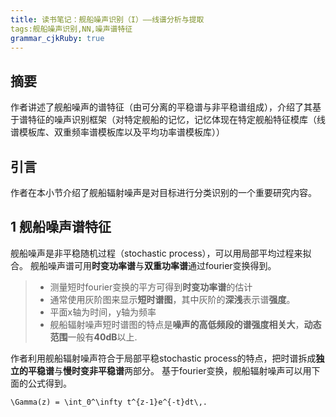 ```yaml
---
title: 读书笔记：舰船噪声识别（I）——线谱分析与提取 
tags:舰船噪声识别,NN,噪声谱特征
grammar_cjkRuby: true
---
```



## 摘要
作者讲述了舰船噪声的谱特征（由可分离的平稳谱与非平稳谱组成），介绍了其基于谱特征的噪声识别框架（对特定舰船的记忆，记忆体现在特定舰船特征模库（线谱模板库、双重频率谱模板库以及平均功率谱模板库））

## 引言
作者在本小节介绍了舰船辐射噪声是对目标进行分类识别的一个重要研究内容。

## 1 舰船噪声谱特征
舰船噪声是非平稳随机过程（stochastic process），可以用局部平均过程来拟合。
舰船噪声谱可用**时变功率谱**与**双重功率谱**通过fourier变换得到。
>- 测量短时fourier变换的平方可得到**时变功率谱**的估计
>- 通常使用灰阶图来显示**短时谱图**，其中灰阶的**深浅**表示谱**强度**。
>- 平面x轴为时间，y轴为频率
>- 舰船辐射噪声短时谱图的特点是**噪声的高低频段的谱强度相关大**，**动态范围**一般有**40dB**以上.

作者利用舰船辐射噪声符合于局部平稳stochastic process的特点，把时谱拆成**独立的平稳谱**与**慢时变非平稳谱**两部分。
基于fourier变换，舰船辐射噪声可以用下面的公式得到。

  ```mathjax
  \Gamma(z) = \int_0^\infty t^{z-1}e^{-t}dt\,.
  ```
